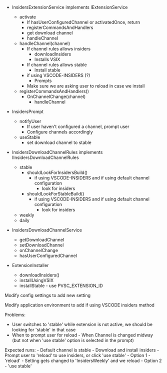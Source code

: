 * InsidersExtensionService implements IExtensionService
    * activate
        - If hasUserConfiguredChannel or activatedOnce, return
        - registerCommandsAndHandlers
        - get download channel
        - handleChannel
    * handleChannel(channel)
        - If channel rules allows insiders
            - downloadInsiders
            - Installs VSIX
        - If channel rules allows stable
            - Install stable
        - if using VSCODE-INSIDERS (?)
            - Prompts
        - Make sure we are asking user to reload in case we install
    * registerCommandsAndHandlers()
        - OnChannelChange(channel)
            - handleChannel

* InsidersPrompt
    * notifyUser
        - If user haven't configured a channel, prompt user
        - Configure channels accordingly
    * useStable
        - set download channel to stable

* InsidersDownloadChannelRules implements IInsidersDownloadChannelRules
    * stable
        - shouldLookForInsidersBuild()
            - if using VSCODE-INSIDERS and if using default channel configuration
                - look for insiders
        - shouldLookForStableBuild()
            - if using VSCODE-INSIDERS and if using default channel configuration
                - look for insiders
    * weekly
    * daily

* InsidersDownloadChannelService
    * getDownloadChannel
    * setDownloadChannel
    * onChannelChange
    * hasUserConfiguredChannel

* ExtensionInstaller
    * downloadInsiders()
    * installUsingVSIX
    * installStable - use PVSC_EXTENSION_ID

Modify config settings to add new setting

Modify application environment to add if using VSCODE insiders method

Problems:
- User switches to 'stable' while extension is not active, we should be looking for 'stable' in that case
- When to prompt user for reload - When Channel is changed midway (but not when 'use stable' option is selected in the prompt)

Expected runs:
    - Default channel is stable
    - Download and install insiders
    - Prompt user to 'reload' to use insiders, or click 'use stable'
    - Option 1 - 'reload'
        - Setting gets changed to 'InsidersWeekly' and we reload
    - Option 2 - 'use stable'
